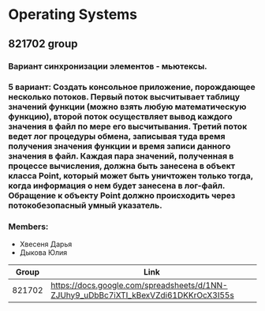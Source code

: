 # Operating Systems


## 821702 group
### Вариант синхронизации элементов - мьютексы.
### 5 вариант: Создать консольное приложение, порождающее несколько потоков. Первый поток высчитывает таблицу значений функции (можно взять любую математическую функцию), второй поток осуществляет вывод каждого значения в файл по мере его высчитывания. Третий поток ведет лог процедуры обмена, записывая туда время получения значения функции и время записи данного значения в файл. Каждая пара значений, полученная в процессе вычисления, должна быть занесена в объект класса Point, который может быть уничтожен только тогда, когда информация о нем будет занесена в лог-файл. Обращение к объекту Point должно происходить через потокобезопасный умный указатель.
### Members:
- Хвесеня Дарья
- Дыкова Юлия

| Group | Link |
| - | - |
| 821702 | https://docs.google.com/spreadsheets/d/1NN-ZJUhy9_uDbBc7iXTI_kBexVZdi61DKKrOcX3I55s|
